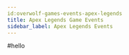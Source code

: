 ```yaml
---
id:overwolf-games-events-apex-legends
title: Apex Legends Game Events
sidebar_label: Apex Legends Events
---
```


#hello